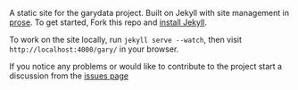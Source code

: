 A static site for the garydata project. Built on Jekyll  with
site management in [prose](http://prose.io). To get started, Fork this repo and [install Jekyll](http://jekyllrb.com/docs/installation).

To work on the site locally, run `jekyll serve --watch`, then visit `http://localhost:4000/gary/` in your browser.

If you notice any problems or would like to contribute to the project start a discussion from the [issues page](https://github.com/localdata/garydata/issues)
